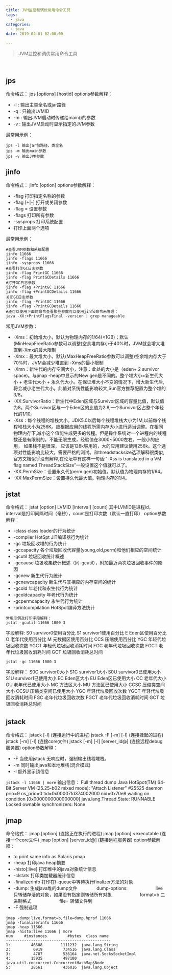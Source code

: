 ```yaml
---
title: JVM监控和调优常用命令工具
tags:
  - java
categories:
  - java
date: 2019-04-01 02:00:00

---
```


> JVM监控和调优常用命令工具
> <!-- more -->

　　
## jps
命令格式：
jps [options] [hostid]
options参数解释：
- -l : 输出主类全名或jar路径
- -q : 只输出LVMID
- -m : 输出JVM启动时传递给main()的参数
- -v : 输出JVM启动时显示指定的JVM参数

最常用示例：
```
jps -l 输出jar包路径，类全名
jps -m 输出main参数
jps -v 输出JVM参数
```

## jinfo
命令格式：
jinfo [option] <pid>
options参数解释：
- -flag <name> 打印指定名称的参数
- -flag [+|-]<name> 打开或关闭参数
- -flag <name>=<value> 设置参数
- -flags 打印所有参数
- -sysprops 打印系统配置
- <no option> 打印上面两个选项


最常用示例：
```
#查看JVM参数和系统配置
jinfo 11666
jinfo -flags 11666
jinfo -sysprops 11666
#查看打印GC日志参数
jinfo -flag PrintGC 11666
jinfo -flag PrintGCDetails 11666
#打开GC日志参数
jinfo -flag +PrintGC 11666
jinfo -flag +PrintGCDetails 11666
关闭GC日志参数
jinfo -flag -PrintGC 11666
jinfo -flag -PrintGCDetails 11666
#还可以使用下面的命令查看那些参数可以使用jinfo命令来管理：
java -XX:+PrintFlagsFinal -version | grep manageable
```
常用JVM参数：
- -Xms：初始堆大小，默认为物理内存的1/64(<1GB)；默认(MinHeapFreeRatio参数可以调整)空余堆内存小于40%时，JVM就会增大堆直到-Xmx的最大限制
- -Xmx：最大堆大小，默认(MaxHeapFreeRatio参数可以调整)空余堆内存大于70%时，JVM会减少堆直到 -Xms的最小限制
- -Xmn：新生代的内存空间大小，注意：此处的大小是（eden+ 2 survivor space)。与jmap -heap中显示的New gen是不同的。整个堆大小=新生代大小 + 老生代大小 + 永久代大小。在保证堆大小不变的情况下，增大新生代后,将会减小老生代大小。此值对系统性能影响较大,Sun官方推荐配置为整个堆的3/8。
- -XX:SurvivorRatio：新生代中Eden区域与Survivor区域的容量比值，默认值为8。两个Survivor区与一个Eden区的比值为2:8,一个Survivor区占整个年轻代的1/10。
- -Xss：每个线程的堆栈大小。JDK5.0以后每个线程堆栈大小为1M,以前每个线程堆栈大小为256K。应根据应用的线程所需内存大小进行适当调整。在相同物理内存下,减小这个值能生成更多的线程。但是操作系统对一个进程内的线程数还是有限制的，不能无限生成，经验值在3000~5000左右。一般小的应用， 如果栈不是很深， 应该是128k够用的，大的应用建议使用256k。这个选项对性能影响比较大，需要严格的测试。和threadstacksize选项解释很类似,官方文档似乎没有解释,在论坛中有这样一句话:"-Xss is translated in a VM flag named ThreadStackSize”一般设置这个值就可以了。
- -XX:PermSize：设置永久代(perm gen)初始值。默认值为物理内存的1/64。
- -XX:MaxPermSize：设置持久代最大值。物理内存的1/4。


## jstat
命令格式：
jstat [option] LVMID [interval] [count]
其中LVMID是进程id，interval是打印间隔时间（毫秒），count是打印次数（默认一直打印）
option参数解释：
- -class class loader的行为统计
- -compiler HotSpt JIT编译器行为统计
- -gc 垃圾回收堆的行为统计
- -gccapacity 各个垃圾回收代容量(young,old,perm)和他们相应的空间统计
- -gcutil 垃圾回收统计概述
- -gccause 垃圾收集统计概述（同-gcutil），附加最近两次垃圾回收事件的原因
- -gcnew 新生代行为统计
- -gcnewcapacity 新生代与其相应的内存空间的统计
- -gcold 年老代和永生代行为统计
- -gcoldcapacity 年老代行为统计
- -gcpermcapacity 永生代行为统计
- -printcompilation HotSpot编译方法统计

```
常用示例及打印字段解释：
jstat -gcutil 11666 1000 3
```
字段解释:
S0 survivor0使用百分比
S1 survivor1使用百分比
E Eden区使用百分比
O 老年代使用百分比
M 元数据区使用百分比
CCS 压缩使用百分比
YGC 年轻代垃圾回收次数
YGCT 年轻代垃圾回收消耗时间
FGC 老年代垃圾回收次数
FGCT 老年代垃圾回收消耗时间
GCT 垃圾回收消耗总时间
```
jstat -gc 11666 1000 3
```
字段解释：
S0C survivor0大小
S1C survivor1大小
S0U survivor0已使用大小
S1U survivor1已使用大小
EC Eden区大小
EU Eden区已使用大小
OC 老年代大小
OU 老年代已使用大小
MC 方法区大小
MU 方法区已使用大小
CCSC 压缩类空间大小
CCSU 压缩类空间已使用大小
YGC 年轻代垃圾回收次数
YGCT 年轻代垃圾回收消耗时间
FGC 老年代垃圾回收次数
FGCT 老年代垃圾回收消耗时间
GCT 垃圾回收消耗总时间


## jstack　
命令格式：
jstack [-l] <pid> (连接运行中的进程)
jstack -F [-m] [-l] <pid> (连接挂起的进程)
jstack [-m] [-l] <executable> <core> (连接core文件)
jstack [-m] [-l] [server_id@]<remote server IP or hostname> (连接远程debug服务器)
option参数解释：
- -F 当使用jstack <pid>无响应时，强制输出线程堆栈。
- -m 同时输出java和本地堆栈(混合模式)
- -l 额外显示锁信息

```jstack -l 11666 | more```
输出信息：
Full thread dump Java HotSpot(TM) 64-Bit Server VM (25.25-b02 mixed mode):
"Attach Listener" #25525 daemon prio=9 os_prio=0 tid=0x00007fd374002000 nid=0x70e8 waiting on condition [0x0000000000000000]
   java.lang.Thread.State: RUNNABLE
   Locked ownable synchronizers:
    None
    

## jmap
命令格式：
jmap [option] <pid> (连接正在执行的进程)
jmap [option] <executable <core> (连接一个core文件)
jmap [option] [server_id@]<remote server IP or hostname> (链接远程服务器)
option参数解释：
- <none> to print same info as Solaris pmap
- -heap 打印java heap摘要
- -histo[:live] 打印堆中的java对象统计信息
- -clstats 打印类加载器统计信息
- -finalizerinfo 打印在f-queue中等待执行finalizer方法的对象
- -dump:<dump-options> 生成java堆的dump文件
    　　　　dump-options:
    　　　　　　live 只转储存活的对象，如果没有指定则转储所有对象
    　　　　　　format=b 二进制格式
    　　　　　　file=<file> 转储文件到 <file>
- -F 强制选项
```
jmap -dump:live,format=b,file=dump.hprof 11666　
jmap -finalizerinfo 11666
jmap -heap 11666
jmap -histo:live 11666 | more
num     #instances         #bytes  class name
----------------------------------------------
1:         46608        1111232  java.lang.String
2:          6919         734516  java.lang.Class
3:          4787         536164  java.net.SocksSocketImpl
4:         15935         497100  java.util.concurrent.ConcurrentHashMap$Node
5:         28561         436016  java.lang.Object
```